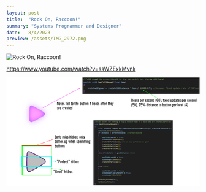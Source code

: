 ```yaml
---
layout: post
title:  "Rock On, Raccoon!"
summary: "Systems Programmer and Designer"
date:   8/4/2023
preview: /assets/IMG_2972.png
---
```


![Rock On, Raccoon!](/assets/rockonraccoontrailergif.gif)

https://www.youtube.com/watch?v=ssWZExkMvnk

![](/assets/RORbuttoncode.png)
